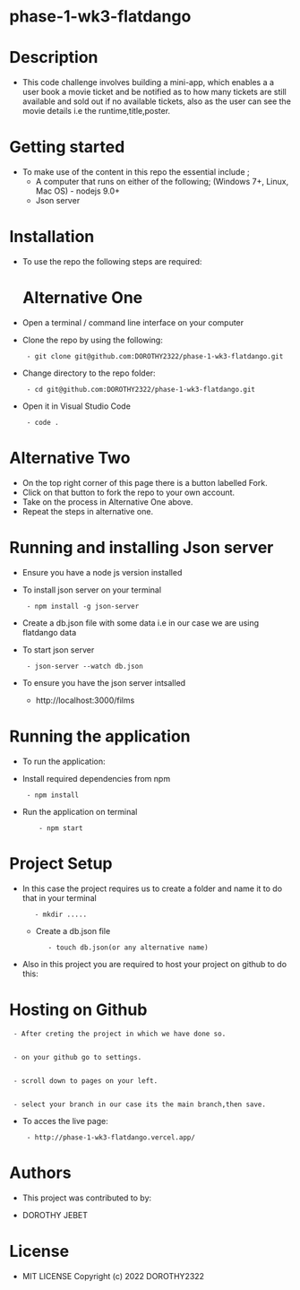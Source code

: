 # phase-1-wk3-flatdango

# Description
  
  - This code challenge involves building a mini-app, which enables a a user book a movie ticket and be notified as to how many tickets are still available and sold out if no available tickets, also as the user can see the movie details i.e the runtime,title,poster.

  # Getting started

  - To make use of the content in this repo the essential include ;
       -  A computer that runs on either of the following; (Windows 7+, Linux, Mac OS)
         - nodejs 9.0+
       -  Json server

   # Installation
- To use the repo the following steps are required:
 
  # Alternative One
 - Open a terminal / command line interface on your computer

 - Clone the repo by using the following:


        - git clone git@github.com:DOROTHY2322/phase-1-wk3-flatdango.git

 - Change directory to the repo folder:


        - cd git@github.com:DOROTHY2322/phase-1-wk3-flatdango.git


 - Open it in Visual Studio Code


        - code .

# Alternative Two

 - On the top right corner of this page there is a button labelled Fork.
 - Click on that button to fork the repo to your own account.
 - Take on the process in Alternative One above.
 - Repeat the steps in alternative one.  


 # Running and installing Json server
 - Ensure you have a node js version installed

 - To install json server on your terminal

        - npm install -g json-server
        
 - Create a db.json file with some data i.e in our case we are using flatdango data

 - To start json server

        - json-server --watch db.json

 - To ensure you have the json server intsalled

     -  http://localhost:3000/films

 # Running the application

 - To run the application:

 - Install required dependencies from npm

        - npm install

  - Run the application on terminal

            - npm start


 # Project Setup
 - In this case the project requires us to create a folder and name it to do that in your terminal

          - mkdir .....

   - Create a db.json file

            - touch db.json(or any alternative name)

  - Also in this project you are required to host your project on github to do this: 
   
   # Hosting on Github 

     - After creting the project in which we have done so.


     - on your github go to settings.


     - scroll down to pages on your left.


     - select your branch in our case its the main branch,then save.

 - To acces the live page:

        - http://phase-1-wk3-flatdango.vercel.app/   
     





       
 # Authors

 - This project was contributed to by:

 - DOROTHY JEBET

# License

- MIT LICENSE Copyright (c) 2022 DOROTHY2322
